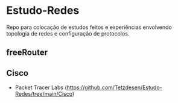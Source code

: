 # Estudo-Redes
Repo para colocação de estudos feitos e experiências envolvendo topologia de redes e configuração de protocolos.

## freeRouter

## Cisco 
- Packet Tracer Labs (https://github.com/Tetzdesen/Estudo-Redes/tree/main/Cisco)

